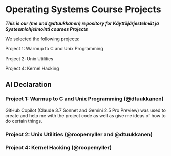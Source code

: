 # Operating Systems Course Projects

_**This is our (me and @dtuukkanen) repository for Käyttöjärjestelmät ja Systeemiohjelmointi courses Projects**_

We selected the following projects:

Project 1: Warmup to C and Unix Programming

Project 2: Unix Utilities

Project 4: Kernel Hacking

## AI Declaration

### Project 1: Warmup to C and Unix Programming (@dtuukkanen)

GitHub Copilot (Claude 3.7 Sonnet and Gemini 2.5 Pro Preview) was used to create and help me with the project code as well as give me ideas of how to do certain things.

### Project 2: Unix Utilities (@roopemyller and @dtuukkanen)

### Project 4: Kernel Hacking (@roopemyller)
